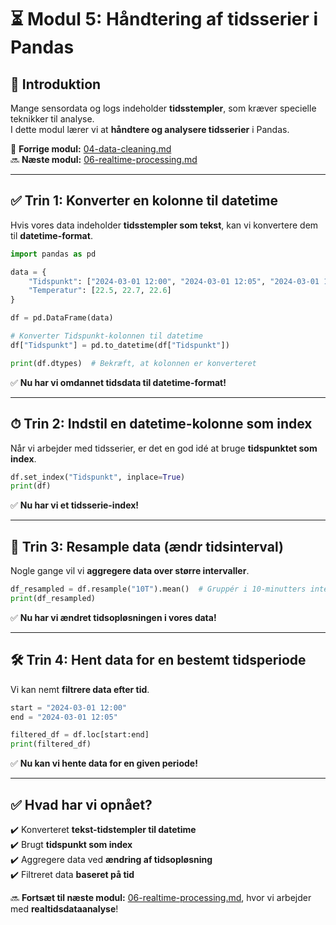# ⏳ Modul 5: Håndtering af tidsserier i Pandas

## 📌 **Introduktion**
Mange sensordata og logs indeholder **tidsstempler**, som kræver specielle teknikker til analyse.  
I dette modul lærer vi at **håndtere og analysere tidsserier** i Pandas.

🔗 **Forrige modul:** [04-data-cleaning.md](04-data-cleaning.md)  
🔜 **Næste modul:** [06-realtime-processing.md](06-realtime-processing.md)  

---

## ✅ **Trin 1: Konverter en kolonne til datetime**
Hvis vores data indeholder **tidsstempler som tekst**, kan vi konvertere dem til **datetime-format**.

```python
import pandas as pd

data = {
    "Tidspunkt": ["2024-03-01 12:00", "2024-03-01 12:05", "2024-03-01 12:10"],
    "Temperatur": [22.5, 22.7, 22.6]
}

df = pd.DataFrame(data)

# Konverter Tidspunkt-kolonnen til datetime
df["Tidspunkt"] = pd.to_datetime(df["Tidspunkt"])

print(df.dtypes)  # Bekræft, at kolonnen er konverteret
```

✅ **Nu har vi omdannet tidsdata til datetime-format!**  

---

## ⏱ **Trin 2: Indstil en datetime-kolonne som index**
Når vi arbejder med tidsserier, er det en god idé at bruge **tidspunktet som index**.

```python
df.set_index("Tidspunkt", inplace=True)
print(df)
```

✅ **Nu har vi et tidsserie-index!**  

---

## 📆 **Trin 3: Resample data (ændr tidsinterval)**
Nogle gange vil vi **aggregere data over større intervaller**.

```python
df_resampled = df.resample("10T").mean()  # Gruppér i 10-minutters intervaller
print(df_resampled)
```

✅ **Nu har vi ændret tidsopløsningen i vores data!**  

---

## 🛠 **Trin 4: Hent data for en bestemt tidsperiode**
Vi kan nemt **filtrere data efter tid**.

```python
start = "2024-03-01 12:00"
end = "2024-03-01 12:05"

filtered_df = df.loc[start:end]
print(filtered_df)
```

✅ **Nu kan vi hente data for en given periode!**  

---

## ✅ **Hvad har vi opnået?**
✔️ Konverteret **tekst-tidstempler til datetime**  
✔️ Brugt **tidspunkt som index**  
✔️ Aggregere data ved **ændring af tidsopløsning**  
✔️ Filtreret data **baseret på tid**  

🔜 **Fortsæt til næste modul:** [06-realtime-processing.md](06-realtime-processing.md), hvor vi arbejder med **realtidsdataanalyse**!  
